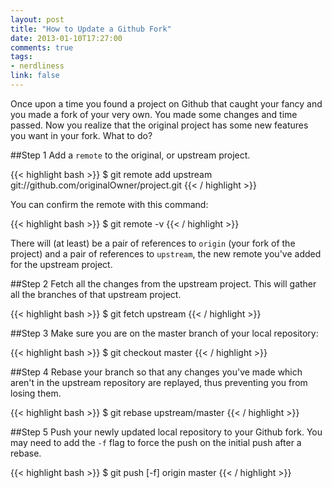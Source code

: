 ```yaml
---
layout: post
title: "How to Update a Github Fork"
date: 2013-01-10T17:27:00
comments: true
tags:
- nerdliness
link: false
---
```

Once upon a time you found a project on Github that caught your fancy and you made a fork of your very own. You made some changes and time passed. Now you realize that the original project has some new features you want in your fork. What to do?

##Step 1
Add a `remote` to the original, or upstream project.

{{< highlight bash >}}
$ git remote add upstream git://github.com/originalOwner/project.git
{{< / highlight >}}

You can confirm the remote with this command:

{{< highlight bash >}}
$ git remote -v
{{< / highlight >}}

There will (at least) be a pair of references to `origin` (your fork of the project) and a pair of references to `upstream`, the new remote you've added for the upstream project.

##Step 2
Fetch all the changes from the upstream project. This will gather all the branches of that upstream project.

{{< highlight bash >}}
$ git fetch upstream
{{< / highlight >}}

##Step 3
Make sure you are on the master branch of your local repository:

{{< highlight bash >}}
$ git checkout master
{{< / highlight >}}

##Step 4
Rebase your branch so that any changes you've made which aren't in the upstream repository are replayed, thus preventing you from losing them.

{{< highlight bash >}}
$ git rebase upstream/master
{{< / highlight >}}

##Step 5
Push your newly updated local repository to your Github fork. You may need to add the `-f` flag to force the push on the initial push after a rebase.

{{< highlight bash >}}
$ git push [-f] origin master
{{< / highlight >}}
